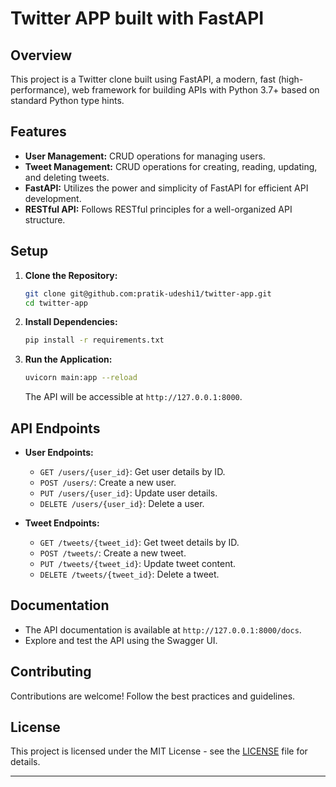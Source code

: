 
# Twitter APP built with FastAPI 

## Overview

This project is a Twitter clone built using FastAPI, a modern, fast (high-performance), web framework for building APIs with Python 3.7+ based on standard Python type hints.

## Features

- **User Management:** CRUD operations for managing users.
- **Tweet Management:** CRUD operations for creating, reading, updating, and deleting tweets.
- **FastAPI:** Utilizes the power and simplicity of FastAPI for efficient API development.
- **RESTful API:** Follows RESTful principles for a well-organized API structure.

## Setup

1. **Clone the Repository:**
   ```bash
   git clone git@github.com:pratik-udeshi1/twitter-app.git
   cd twitter-app
   ```

2. **Install Dependencies:**
   ```bash
   pip install -r requirements.txt
   ```

3. **Run the Application:**
   ```bash
   uvicorn main:app --reload
   ```

   The API will be accessible at `http://127.0.0.1:8000`.

## API Endpoints

- **User Endpoints:**
  - `GET /users/{user_id}`: Get user details by ID.
  - `POST /users/`: Create a new user.
  - `PUT /users/{user_id}`: Update user details.
  - `DELETE /users/{user_id}`: Delete a user.

- **Tweet Endpoints:**
  - `GET /tweets/{tweet_id}`: Get tweet details by ID.
  - `POST /tweets/`: Create a new tweet.
  - `PUT /tweets/{tweet_id}`: Update tweet content.
  - `DELETE /tweets/{tweet_id}`: Delete a tweet.

## Documentation

- The API documentation is available at `http://127.0.0.1:8000/docs`.
- Explore and test the API using the Swagger UI.

## Contributing

Contributions are welcome! Follow the best practices and guidelines.

## License

This project is licensed under the MIT License - see the [LICENSE](https://opensource.org/license/mit/) file for details.

---